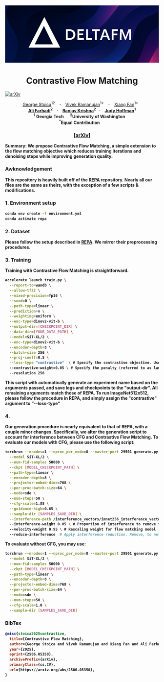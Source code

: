 ![DeltaFM Logo](assets/deltafm.png)

<h1 align="center"> Contrastive Flow Matching</h1>

[![arXiv](https://img.shields.io/badge/arXiv%20paper-2506.05350-b31b1b.svg)](https://arxiv.org/abs/2506.05350)&nbsp;

<div align="center">
  <a href="https://gstoica27.github.io" target="_blank">George&nbsp;Stoica</a><sup>12</sup> &ensp; <b>&middot;</b> &ensp;
  <a href="https://vkramanuj.github.io" target="_blank">Vivek&nbsp;Ramanujan</a><sup>1*</sup> &ensp; <b>&middot;</b> &ensp;
  <a href="https://xiangfan.io" target="_blank">Xiang&nbsp;Fan</a><sup>1*</sup> &ensp; <b>
  <br>
  <a href="https://homes.cs.washington.edu/~ali/" target="_blank">Ali&nbsp;Farhadi</a><sup>2</sup> &ensp; <b>&middot;</b> &ensp;
  <a href="https://www.ranjaykrishna.com" target="_blank">Ranjay&nbsp;Krishna</a><sup>2</sup>&ensp; <b>&middot;</b> &ensp;
  <a href="https://www.cc.gatech.edu/~judy/" target="_blank">Judy&nbsp;Hoffman</a><sup>1</sup><br>
  <sup>1</sup> Georgia Tech &emsp; <sup>2</sup>University of Washington &emsp; <br>
  <sup>*</sup>Equal Contribution &emsp; <br>
</div>
<h3 align="center">[<a href="https://arxiv.org/abs/2506.05350">arXiv</a>]</h3>

<b>Summary</b>: We propose Contrastive Flow Matching, a simple extension to the flow matching objective which reduces training iterations and denoising steps while improving generation quality.

### Awknowledgement
This repository is heavily built off of the [REPA](https://github.com/sihyun-yu/REPA/tree/main) repository. Nearly all our files are the same as theirs, with the exception of a few scripts \& modifications. 


### 1. Environment setup
```bash
conda env create -f environment.yml
conda activate repa
```

### 2. Dataset
Please follow the setup described in [REPA](https://github.com/sihyun-yu/REPA/tree/main). We mirror their preprocessing procedures.

### 3. Training
Training with Contrastive Flow Matching is straightforward.
```bash
accelerate launch train.py \
  --report-to=wandb \
  --allow-tf32 \
  --mixed-precision=fp16 \
  --seed=0 \
  --path-type=linear \
  --prediction=v \
  --weighting=uniform \
  --enc-type=dinov2-vit-b \
  --output-dir=[CHECKPOINT_DIR] \
  --data-dir=[YOUR_DATA_PATH] \
  --model=SiT-XL/2 \
  --enc-type=dinov2-vit-b \
  --encoder-depth=8 \
  --batch-size 256 \
  --proj-coeff=0.5 \
  --loss-type "contrastive"  \ # Specify the contrastive objective. Use "mean" to specify the standard flow matching loss
  --contrastive-weight=0.05 \ # Specify the penalty (referred to as lambda in our work) to apply on the contrastive term
  --resolution 256
```
This script with automatically generate an experiment name based on the arguments passed, and save logs and checkpoints to the "output-dir". All remaining arguments match those of REPA. To run ImageNet512x512, please follow the procedure in REPA, and simply assign the "contrastive" argument to "--loss-type"

### 4. 
Our generation procedure is nearly equivalent to that of REPA, with a couple minor changes. Specifically, we alter the generation script to account for interference between CFG and Contrastive Flow Matching. 
To evaluate our models with CFG, please use the following script:
```bash
torchrun --nnodes=1 --nproc_per_node=8 --master-port 29501 generate.py \
  --model SiT-XL/2 \
  --num-fid-samples 50000 \
  --ckpt [MODEL_CHECKPOINT_PATH] \
  --path-type=linear \
  --encoder-depth=8 \
  --projector-embed-dims=768 \
  --per-proc-batch-size=64 \
  --mode=sde \
  --num-steps=50 \
  --cfg-scale=1.85 \
  --guidance-high=0.65 \
  --sample-dir [SAMPLES_SAVE_DIR] \
  --interference-path /interference_vectors/imnet256_interference_vector.pt \ # path to computed interference vector following Section 5.4 of our paper
  --interference-weight 0.05 \ # Proportion of interference to remove from model
  --velocity-weight 0.95 \ # Rescaling weight for flow matching model
  --reduce-interference  # Apply interference reduction. Remove, to not apply it
```
To evaluate without CFG, you may use:
```bash
torchrun --nnodes=1 --nproc_per_node=8 --master-port 29501 generate.py \
  --model SiT-XL/2 \
  --num-fid-samples 50000 \
  --ckpt [MODEL_CHECKPOINT_PATH] \
  --path-type=linear \
  --encoder-depth=8 \
  --projector-embed-dims=768 \
  --per-proc-batch-size=64 \
  --mode=sde \
  --num-steps=50 \
  --cfg-scale=1.0 \
  --sample-dir [SAMPLES_SAVE_DIR]
```
### BibTex
```bibtex
@misc{stoica2025contrastive,
  title={Contrastive Flow Matching}, 
  author={George Stoica and Vivek Ramanujan and Xiang Fan and Ali Farhadi and Ranjay Krishna and Judy Hoffman},
  year={2025},
  eprint={2506.05350},
  archivePrefix={arXiv},
  primaryClass={cs.CV},
  url={https://arxiv.org/abs/2506.05350}, 
}
```

